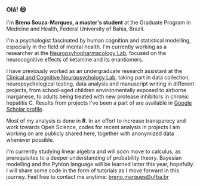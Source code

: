 ### Olá! 😄

I'm **Breno Souza-Marques, a master's student** at the Graduate Program in Medicine and Health, Federal University of Bahia, Brazil.

I'm a psychologist fascinated by human cognition and statistical modelling, especially in the field of mental health. I'm currently working as a researcher at the [Neuropsyhopharmacology Lab](https://www.researchgate.net/lab/Laboratory-of-Neuropsychopharmacology-Lucas-C-Quarantini), focused on the neurocognitive effects of ketamine and its enantiomers.

I have previously worked as an undergraduate research assistant at the [Clinical and Cognitive Neuropsychology Lab](https://www.researchgate.net/lab/Neuroclic-UFBA-Neander-Abreu), taking part in data collection, neuropsychological testing, data analysis and manuscript writing in different projects, from school-aged children environmentally exposed to airborne marganese, to adults being treated with new protease inhibitors in chronic hepatitis C. Results from projects I've been a part of are available in [Google Scholar profile](https://scholar.google.com/citations?user=WCNF2WYAAAAJ&hl=pt-BR).

Most of my analysis is done in **R**. In an effort to increase transparecy and work towards Open Science, codes for recent analysis in projects I am working on are publicly shared here, together with anonymized data whenever possible.

I'm currently studying linear algebra and will soon move to calculus, as prerequisites to a deeper understanding of probability theory. Bayesian modelling and the Pyhton language will be learned latter this year, hopefully. I will share some code in the form of tutorials as I move forward in this journey. Feel free to contact me anytime: breno.marques@ufba.br
